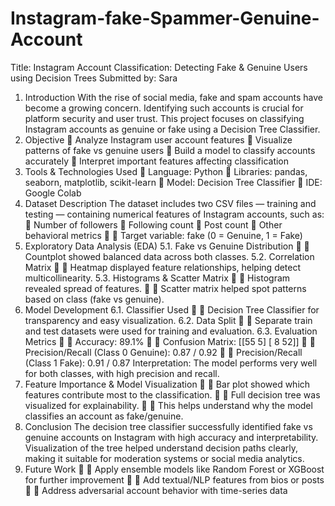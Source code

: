# Instagram-fake-Spammer-Genuine-Account
Title: Instagram Account Classification: Detecting Fake & Genuine Users using Decision Trees
Submitted by: Sara
1. Introduction
With the rise of social media, fake and spam accounts have become a growing concern. Identifying such accounts is crucial for platform security and user trust. This project focuses on classifying Instagram accounts as genuine or fake using a Decision Tree Classifier.
2. Objective

Analyze Instagram user account features

Visualize patterns of fake vs genuine users

Build a model to classify accounts accurately

Interpret important features affecting classification
3. Tools & Technologies Used

Language: Python

Libraries: pandas, seaborn, matplotlib, scikit-learn

Model: Decision Tree Classifier

IDE: Google Colab
4. Dataset Description
The dataset includes two CSV files — training and testing — containing numerical features of Instagram accounts, such as:

Number of followers

Following count

Post count

Other behavioral metrics

 Target variable: fake (0 = Genuine, 1 = Fake)
5. Exploratory Data Analysis (EDA)
5.1. Fake vs Genuine Distribution

 Countplot showed balanced data across both classes.
5.2. Correlation Matrix

 Heatmap displayed feature relationships, helping detect multicollinearity.
5.3. Histograms & Scatter Matrix

 Histogram revealed spread of features.

 Scatter matrix helped spot patterns based on class (fake vs genuine).
6. Model Development
6.1. Classifier Used

 Decision Tree Classifier for transparency and easy visualization.
6.2. Data Split

 Separate train and test datasets were used for training and evaluation.
6.3. Evaluation Metrics

 Accuracy: 89.1%

 Confusion Matrix:
[[55 5]
[ 8 52]]

 Precision/Recall (Class 0 Genuine): 0.87 / 0.92

 Precision/Recall (Class 1 Fake): 0.91 / 0.87
Interpretation: The model performs very well for both classes, with high precision and recall.
7. Feature Importance & Model Visualization

 Bar plot showed which features contribute most to the classification.

 Full decision tree was visualized for explainability.

 This helps understand why the model classifies an account as fake/genuine.
8. Conclusion
The decision tree classifier successfully identified fake vs genuine accounts on Instagram with high accuracy and interpretability. Visualization of the tree helped understand decision paths clearly, making it suitable for moderation systems or social media analytics.
9. Future Work

 Apply ensemble models like Random Forest or XGBoost for further improvement

 Add textual/NLP features from bios or posts

 Address adversarial account behavior with time-series data
